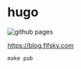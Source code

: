 # hugo
![github pages](https://github.com/fifsky/hugo/workflows/github%20pages/badge.svg)

https://blog.fifsky.com

```shell
make pub
```

